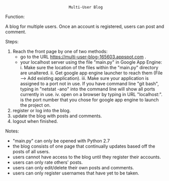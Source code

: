 								Multi-User Blog

Function:

A blog for multiple users. Once an account is registered, users can post and comment. 

Steps:

1. Reach the front page by one of two methods:
	* go to the URL https://multi-user-blog-165603.appspot.com .
	* your localhost server using the file "main.py" in Google App Engine:
   		i. Make sure the location of the files within the "main.py" directory are unaltered. 
   		ii. Get google app engine launcher to reach them (File --> Add existing application). 
   		iii. Make sure your application is assigned to a port not in use. If you have command line "git bash", typing in "netstat -ano" 
   		     into the command line will show all ports currently in use.
   		iv. open on a browser by typing in URL "localhost:<PORT-ID>". <PORT-ID> is the port number that you chose for google app 
   		     engine to launch the project on.
2. register or log into the blog.
3. update the blog with posts and comments.
4. logout when finished.

Notes:
* "main.py" can only be opened with Python 2.7
* the blog consists of one page that continually updates based off the posts of all users.
* users cannot have access to the blog until they register their accounts.
* users can only rate others' posts. 
* users can only edit/delete their own posts and comments.
* users can only register usernames that have yet to be taken.